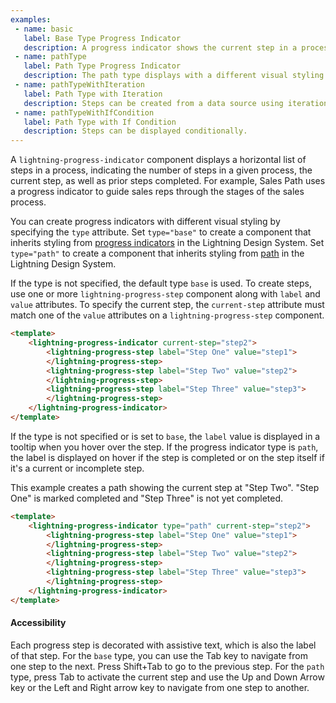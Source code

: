 ```yaml
---
examples:
 - name: basic
   label: Base Type Progress Indicator
   description: A progress indicator shows the current step in a process and any previous or later steps.
 - name: pathType
   label: Path Type Progress Indicator
   description: The path type displays with a different visual styling than the base progress indicator.
 - name: pathTypeWithIteration
   label: Path Type with Iteration
   description: Steps can be created from a data source using iteration.
 - name: pathTypeWithIfCondition
   label: Path Type with If Condition
   description: Steps can be displayed conditionally.
---
```

A `lightning-progress-indicator` component displays a horizontal list of steps
in a process, indicating the number of steps in a given process, the current
step, as well as prior steps completed. For example, Sales Path uses a
progress indicator to guide sales reps through the stages of the sales
process.

You can create progress indicators with different visual styling by specifying
the `type` attribute. Set `type="base"` to create a component that inherits
styling from
[progress indicators](https://www.lightningdesignsystem.com/components/progress-indicator/)
in the Lightning Design System. Set `type="path"` to create a
component that inherits styling from
[path](https://www.lightningdesignsystem.com/components/path/) in the
Lightning Design System.

If the type is not specified, the default type `base` is used. To create
steps, use one or more `lightning-progress-step` component along with `label`
and `value` attributes. To specify the current step, the `current-step`
attribute must match one of the `value` attributes on a
`lightning-progress-step` component.

```html
<template>
    <lightning-progress-indicator current-step="step2">
        <lightning-progress-step label="Step One" value="step1">
        </lightning-progress-step>
        <lightning-progress-step label="Step Two" value="step2">
        </lightning-progress-step>
        <lightning-progress-step label="Step Three" value="step3">
        </lightning-progress-step>
    </lightning-progress-indicator>
</template>
```

If the type is not specified or is set to `base`, the
`label` value is displayed in a tooltip when you hover
over the step. If the progress indicator type is `path`, the label is
displayed on hover if the step is completed or on the step itself if it's a
current or incomplete step.

This example creates a path showing the current step at "Step Two". "Step One"
is marked completed and "Step Three" is not yet completed.

```html
<template>
    <lightning-progress-indicator type="path" current-step="step2">
        <lightning-progress-step label="Step One" value="step1">
        </lightning-progress-step>
        <lightning-progress-step label="Step Two" value="step2">
        </lightning-progress-step>
        <lightning-progress-step label="Step Three" value="step3">
        </lightning-progress-step>
    </lightning-progress-indicator>
</template>
```


#### Accessibility

Each progress step is decorated with assistive text, which is also the label
of that step. For the `base` type, you can use the Tab key to navigate from one
step to the next. Press Shift+Tab to go to the previous step. For the `path`
type, press Tab to activate the current step and use the Up and Down Arrow key
or the Left and Right arrow key to navigate from one step to another.
